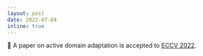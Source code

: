 ```yaml
---
layout: post
date: 2022-07-04
inline: true
---
```


📩 A paper on active domain adaptation is accepted to [ECCV 2022](https://eccv2022.ecva.net/).